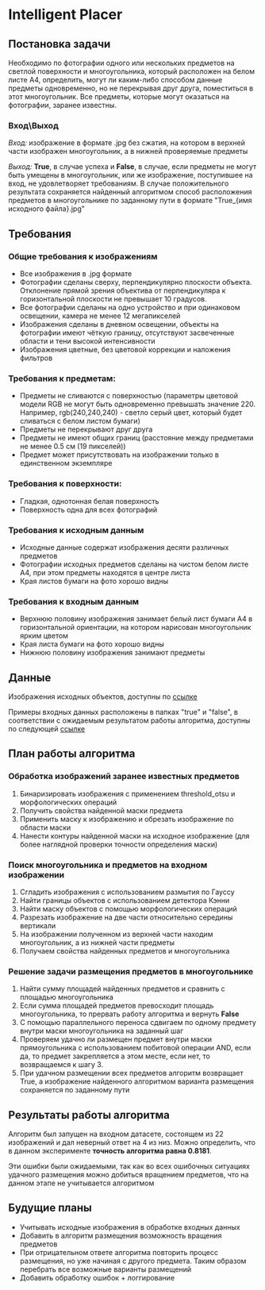 # Intelligent Placer
## Постановка задачи
Необходимо по фотографии одного или нескольких предметов на светлой поверхности и многоугольника, который расположен на белом листе A4, определить, могут ли каким-либо способом данные предметы одновременно, но не перекрывая друг друга, поместиться в этот многоугольник. Все предметы, которые могут оказаться на фотографии, заранее известны.

### Вход\Выход
*Вход:* 
изображение в формате .jpg без сжатия, на котором в верхней части изображен многоугольник, а в нижней проверяемые предметы

*Выход:* 
**True**, в случае успеха и **False**, в случае, если предметы не могут быть умещены в многоугольник, или же изображение, поступившее на вход, не удовлетворяет требованиям. 
В случае положительного результата сохраняется найденный алгоритмом способ расположения предметов в многоугольнике по заданному пути в формате "True_{имя исходного файла}.jpg"

## Требования
### Общие требования к изображениям
+ Все изображения в .jpg формате
+ Фотографии сделаны сверху, перпендикулярно плоскости объекта. Отклонение прямой зрения объектива от перпендикуляра к горизонтальной плоскости не превышает 10 градусов.
+ Все фотографии сделаны на одно устройство и при одинаковом освещении, камера не менее 12 мегапикселей
+ Изображения сделаны в дневном освещении, объекты на фотографии имеют чёткую границу, отсутствуют засвеченные области и тени высокой интенсивности
+ Изображения цветные, без цветовой коррекции и наложения фильтров


### Требования к предметам:
+ Предметы не сливаются с поверхностью (параметры цветовой модели RGB не могут быть одновременно превышать значение 220. Например, rgb(240,240,240) - светло серый цвет, который будет сливаться с белом листом бумаги)
+ Предметы не перекрывают друг друга
+ Предметы не имеют общих границ (расстояние между предметами не менее 0.5 см (19 пикселей))
+ Предмет может присутствовать на изображении только в единственном экземпляре


### Требования к поверхности:
+ Гладкая, однотонная белая поверхность
+ Поверхность одна для всех фотографий


### Требования к исходным данным
+ Исходные данные содержат изображения десяти различных предметов
+ Фотографии исходных предметов сделаны на чистом белом листе A4, при этом предметы находятся в центре листа 
+ Края листов бумаги на фото хорошо видны 

### Требования к входным данным
+ Верхнюю половину изображения занимает белый лист бумаги A4 в горизонтальной ориентации, на котором нарисован многоугольник ярким цветом 
+ Края листа бумаги на фото хорошо видны 
+ Нижнюю половину изображения занимают предметы

## Данные
Изображения исходных объектов, доступны по [ссылке](https://drive.google.com/drive/folders/1a4XzSREjyc9MpqBEcfjzBQXmNRO5VQp6?usp=sharing)

Примеры входных данных  расположены в папках "true" и "false", в соответствии с ожидаемым результатом работы алгоритма, доступны по следующей [ссылке](https://drive.google.com/drive/folders/1Xi4-pHhXemMedG6puiFzId9kjIyVojrD?usp=sharing)

## План работы алгоритма
### Обработка изображений заранее известных предметов
1. Бинаризировать изображения с применением threshold_otsu и морфологических операций
2. Получить свойства найденной маски предмета
3. Применить маску к изображению и обрезать изображение по области маски
4. Нанести контуры найденной маски на исходное изображение (для более наглядной проверки точности определения маски)

### Поиск многоугольника и предметов на входном изображении
1. Сгладить изображения с использованием размытия по Гауссу
2. Найти границы объектов с использованием детектора Кэнни
3. Найти маску объектов с помощью морфологических операций
4. Разрезать изображение на две части относительно середины вертикали
5. На изображении полученном из верхней части находим многоугольник, а из нижней части предметы
6. Получаем свойства найденных предметов и многоугольника

### Решение задачи размещения предметов в многоугольнике
1. Найти сумму площадей найденных предметов и сравнить с площадью многоугольника
2. Если сумма площадей предметов превосходит площадь многоугольника, то прервать работу алгоритма и вернуть **False**
3. С помощью параллельного переноса сдвигаем по одному предмету внутри маски многоугольника на заданный шаг
4. Проверяем удачно ли размещен предмет внутри маски прямоугольника с использованием побитовой операции AND, если да, то предмет закрепляется а этом месте, если нет, то возвращаемся к шагу 3.
5. При удачном размещении всех предметов алгоритм возвращает True, а изображение найденного алгоритмом варианта размещения сохраняется по заданному пути

## Результаты работы алгоритма
Алгоритм был запущен на входном датасете, состоящем из 22 изображений и дал неверный ответ на 4 из низ. Можно определить, что в данном эксперименте **точность алгоритма равна 0.8181**. 

Эти ошибки были ожидаемыми, так как во всех ошибочных ситуациях удачного размещения можно добиться вращением предметов, что на данном этапе не учитывается алгоритмом

## Будущие планы
+ Учитывать исходные изображения в обработке входных данных
+ Добавить в алгоритм размещения возможность вращения предметов
+ При отрицательном ответе алгоритма повторить процесс размещения, но уже начиная с другого предмета. Таким образом перебрать все возможные варианты размещений
+ Добавить обработку ошибок + логгирование
